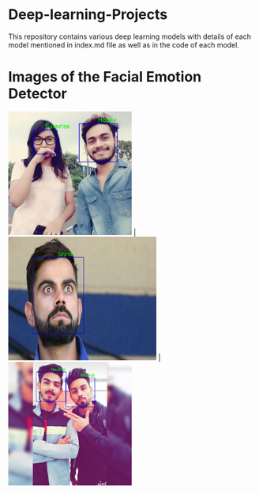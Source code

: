 # Deep-learning-Projects
This repository contains various deep learning models with details of each model mentioned in index.md file as well as in the code of each model.
# Images of the Facial Emotion Detector 
<img src="Screenshots/screenshot.jpg" width="250"> | <img src="Screenshots/screenshot2.jpg" width="300" height="250"> | <img src="Screenshots/screenshot1.jpg" width="250">
